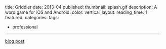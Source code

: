 title: Griddler
date: 2013-04
published:
thumbnail: splash.gif
description: A word game for iOS and Android.
color:
vertical_layout:
reading_time: 1
featured:
categories:
tags:
- professional
---

[blog post](http://googlecloudplatform.blogspot.com/2013/11/how-to-build-scalable-mobile-games-on-google-cloud-platform.html)

